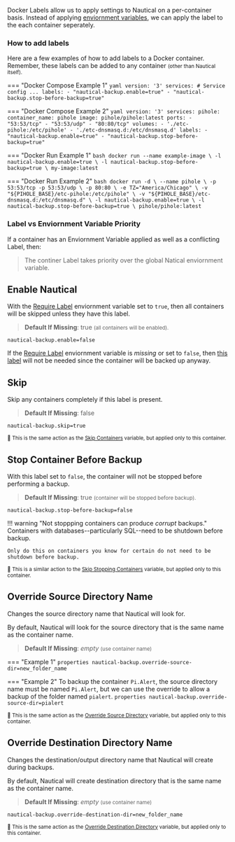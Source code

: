 Docker Labels allow us to apply settings to Nautical on a per-container basis. Instead of applying [enviornment variables](./arguments.md), we can apply the label to the each container seperately.

### How to add labels

Here are a few examples of how to add labels to a Docker container.
Remember, these labels can be added to any container <small> (other than Nautical itself).</small>

=== "Docker Compose Example 1"
    ```yaml
    version: '3'
    services:
        # Service config ...
        labels:
        - "nautical-backup.enable=true"
        - "nautical-backup.stop-before-backup=true"
    ```

=== "Docker Compose Example 2"
    ```yaml
    version: '3'
    services:
      pihole:
        container_name: pihole
        image: pihole/pihole:latest
        ports:
          - "53:53/tcp"
          - "53:53/udp"
          - "80:80/tcp"
        volumes:
          - './etc-pihole:/etc/pihole'
          - './etc-dnsmasq.d:/etc/dnsmasq.d'
        labels:
          - "nautical-backup.enable=true"
          - "nautical-backup.stop-before-backup=true"
    ```

=== "Docker Run Example 1"
    ```bash
    docker run --name example-image \
    -l nautical-backup.enable=true \
    -l nautical-backup.stop-before-backup=true \
    my-image:latest
    ```

=== "Docker Run Example 2"
    ```bash
    docker run -d \
      --name pihole \
      -p 53:53/tcp -p 53:53/udp \
      -p 80:80 \
      -e TZ="America/Chicago" \
      -v "${PIHOLE_BASE}/etc-pihole:/etc/pihole" \
      -v "${PIHOLE_BASE}/etc-dnsmasq.d:/etc/dnsmasq.d" \
      -l nautical-backup.enable=true \
      -l nautical-backup.stop-before-backup=true \
      pihole/pihole:latest
    ```

### Label vs Enviornment Variable Priority
If a container has an Enviornment Variable applied as well as a conflicting Label, then:
> The continer Label takes priority over the global Natical enviornment variable.

## Enable Nautical
With the [Require Label](./arguments.md#require-label) enviornment variable set to `true`, then all containers will be skipped unless they have this label.

> **Default If Missing**: true <small> (all containers will be enabled).</small>

```properties
nautical-backup.enable=false
```

If the [Require Label](./arguments.md#require-label) enviornment variable is *missing* or set to `false`, then [this label](#enable-nautical) will not be needed since the container will be backed up anyway.

## Skip
Skip any containers completely if this label is present.

> **Default If Missing**: false

```properties
nautical-backup.skip=true
```

<small>🔄 This is the same action as the [Skip Containers](./arguments.md#skip-containers) variable, but applied only to this container.</small>

## Stop Container Before Backup

With this label set to `false`, the container will not be stopped before performing a backup.

> **Default If Missing**: true <small> (container will be stopped before backup).</small>

```properties
nautical-backup.stop-before-backup=false
```

!!! warning "Not stoppping containers can produce *corrupt* backups."
    Containers with databases--particularly SQL--need to be shutdown before backup.

    Only do this on containers you know for certain do not need to be shutdown before backup.

<small>🔄 This is a similar action to the [Skip Stopping Containers](./arguments.md#skip-stopping-containers) variable, but applied only to this container.</small>

## Override Source Directory Name

Changes the source directory name that Nautical will look for.

By default, Nautical will look for the source directory that is the same name as the container name.

> **Default If Missing**: *empty* <small>(use container name)</small>

=== "Example 1"
    ```properties
    nautical-backup.override-source-dir=new_folder_name
    ```

=== "Example 2"
    To backup the container `Pi.Alert`, the source directory name must be named `Pi.Alert`, but we can use the override to allow a backup of the folder named `pialert`.
    ```properties
    nautical-backup.override-source-dir=pialert
    ```

<small>🔄 This is the same action as the [Override Source Directory](./arguments.md#override-source-directory) variable, but applied only to this container.</small>

## Override Destination Directory Name
Changes the destination/output directory name that Nautical will create during backups.

By default, Nautical will create destination directory that is the same name as the container name.

> **Default If Missing**: *empty* <small>(use container name)</small>

```properties
nautical-backup.override-destination-dir=new_folder_name
```

<small>🔄 This is the same action as the [Override Destination Directory](./arguments.md#override-destination-directory) variable, but applied only to this container.</small>